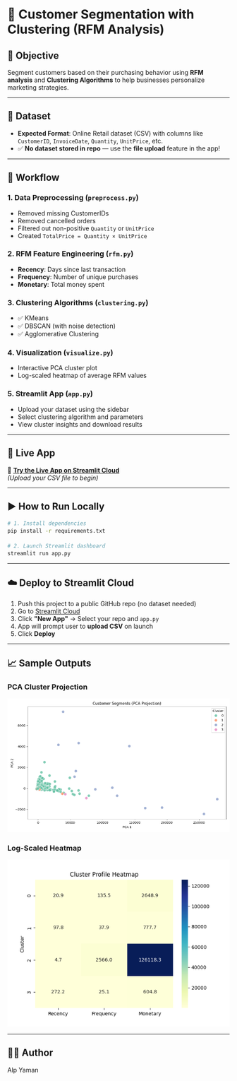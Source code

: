 
# 🧠 Customer Segmentation with Clustering (RFM Analysis)

## 📌 Objective
Segment customers based on their purchasing behavior using **RFM analysis** and **Clustering Algorithms** to help businesses personalize marketing strategies.

---

## 📁 Dataset
- **Expected Format**: Online Retail dataset (CSV) with columns like `CustomerID`, `InvoiceDate`, `Quantity`, `UnitPrice`, etc.
- ✅ **No dataset stored in repo** — use the **file upload** feature in the app!

---

## 🧹 Workflow

### 1. Data Preprocessing (`preprocess.py`)
- Removed missing CustomerIDs
- Removed cancelled orders
- Filtered out non-positive `Quantity` or `UnitPrice`
- Created `TotalPrice = Quantity × UnitPrice`

### 2. RFM Feature Engineering (`rfm.py`)
- **Recency**: Days since last transaction
- **Frequency**: Number of unique purchases
- **Monetary**: Total money spent

### 3. Clustering Algorithms (`clustering.py`)
- ✅ KMeans
- ✅ DBSCAN (with noise detection)
- ✅ Agglomerative Clustering

### 4. Visualization (`visualize.py`)
- Interactive PCA cluster plot
- Log-scaled heatmap of average RFM values

### 5. Streamlit App (`app.py`)
- Upload your dataset using the sidebar
- Select clustering algorithm and parameters
- View cluster insights and download results

---

## 🚀 Live App

🔗 **[Try the Live App on Streamlit Cloud]([https://customer-segmentation-dashboard.streamlit.app](https://customersegmentation-ryatoaz4q8wr9taxjchewh.streamlit.app))**  
_(Upload your CSV file to begin)_

---

## ▶️ How to Run Locally

```bash
# 1. Install dependencies
pip install -r requirements.txt

# 2. Launch Streamlit dashboard
streamlit run app.py
```

---

## ☁️ Deploy to Streamlit Cloud

1. Push this project to a public GitHub repo (no dataset needed)
2. Go to [Streamlit Cloud](https://streamlit.io/cloud)
3. Click **"New App"** → Select your repo and `app.py`
4. App will prompt user to **upload CSV** on launch
5. Click **Deploy**

---

## 📈 Sample Outputs

### PCA Cluster Projection
![PCA Projection](Customer_Segments(PCA_Projection).png)

### Log-Scaled Heatmap
![Cluster Heatmap](Cluster_profile_heatmap.png)

---

## 👨‍💻 Author
Alp Yaman
